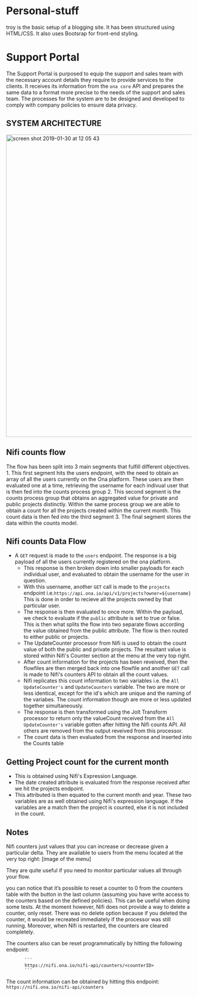 # Personal-stuff

  
troy is the basic setup of a blogging site. It has been structured using HTML/CSS.  It also uses Bootsrap for front-end styling.


**Support Portal**
=================
The Support Portal is purposed to equip the support and sales team with the necessary account details they require to provide services to the clients. It receives its information from the `ona core` API and prepares the same data to a format more precise to the needs of the support and sales team. The processes for the system are to be designed and developed to comply with company policies to ensure data privacy. 

**SYSTEM ARCHITECTURE**
------------------------------------------------------------------------
<img width="821" alt="screen shot 2019-01-30 at 12 05 43" src="https://user-images.githubusercontent.com/11174326/51970301-a2154a80-2487-11e9-9a41-2ac512e406b5.png">


**Nifi counts flow**
------------------------------------------------------------------------

The flow has been split into 3 main segments that fulfill different objectives.
    1. This first segment hits the users endpoint, with the need to obtain an array of all the users currently on the Ona platform.
        These users are then evaluated one at a time, retrieving the username for each indivual user that is then fed into the counts process group
    2. This second segment is the counts process group that obtains an aggregated value for private and public projects distinctly. Within the same process group we are able to obtain a count for all the projects created within the current month. This count data is then fed into the third segment
    3. The final segment stores the data within the counts model.

**Nifi counts Data Flow**
------------------------------------------------------------------------

 - A `GET` request is made to the `users` endpoint. The response is a big payload of all the users currently registered on the ona platform.
    - This response is then broken down into smaller payloads for each individual user, and evaluated to obtain the username for the user in question.
    - With this username, another `GET` call is made to the `projects` endpoint i.e.``` https://api.ona.io/api/v1/projects?owner=${username} ```
    This is done in order to recieve all the projects owned by that particular user.
    - The response is then evaluated to once more. Within the payload, we check to evaluate if the `public` attribute is set to true or false. This is then what splits the flow into two separate flows according the value obtained from the public attribute. The flow is then routed to either public or projects.
    - The UpdateCounter processor from Nifi is used to obtain the count value of both the public and private projects. The resultant value is stored within Nifi's Counter section at the menu at the very top right.
    - After count information for the projects has been reveived, then the flowfiles are then merged back into one flowfile and another `GET` call is made to Nifi's counters API to obtain all the count values.
    - Nifi replicates this count information to two variables i.e. the `All UpdateCounter's` and `UpdateCounters` variable. The two are more or less identical, except for the id's which are unique and the naming of the variabes. The count information though are more or less updated together simultaneously.
    - The response is then transformed using the Jolt Transform processor to return only the valueCount received from the `All UpdateCounter's` variable gotten after hitting the Nifi counts API. All others are removed from the output reveived from this processor.
    - The count data is then evaluated from the response and inserted into the Counts table

**Getting Project count for the current month**
------------------------------------------------------------------------
- This is obtained using Nifi's Expression Language.
- The date created attribute is evaluated from the response received after we hit the projects endpoint.
- This attributed is then equated to the current month and year. These two variables are as well obtained using Nifi's expression language. If the variables are a match then the project is counted, else it is not included in the count.

**Notes**
------------------------------------------------------------------------

Nifi counters just values that you can increase or decrease given a particular delta. They are available to users from the menu located at the very top right: 
        [image of the menu]

They are quite useful if you need to monitor particular values all through your flow. 

you can notice that it’s possible to reset a counter to 0 from the counters table with the button in the last column (assuming you have write access to the counters based on the defined policies). This can be useful when doing some tests. At the moment however, Nifi does not provide a way to delete a counter, only reset. There was no delete option because if you deleted the counter, it would be recreated immediately if the processor was still running. Moreover, when Nifi is restarted, the counters are cleared completely.

The counters also can be reset programmatically by hitting the following endpoint:
           
           ```
           https://nifi.ona.io/nifi-api/counters/<counterID>
           ```
           

The count information can be obtained by hitting this endpoint: 
            ```
            https://nifi.ona.io/nifi-api/counters
            ```






